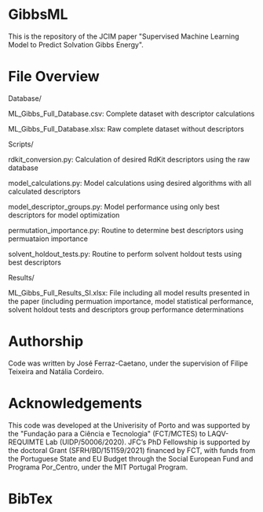 # GibbsML

This is the repository of the JCIM paper "Supervised Machine Learning Model to Predict Solvation Gibbs Energy".


# File Overview

Database/

ML_Gibbs_Full_Database.csv: Complete dataset with descriptor calculations

ML_Gibbs_Full_Database.xlsx: Raw complete dataset without descriptors


Scripts/

rdkit_conversion.py: Calculation of desired RdKit descriptors using the raw database

model_calculations.py: Model calculations using desired algorithms with all calculated descriptors

model_descriptor_groups.py: Model performance using only best descriptors for model optimization

permutation_importance.py: Routine to determine best descriptors using permuataion importance

solvent_holdout_tests.py: Routine to perform solvent holdout tests using best descriptors



Results/

ML_Gibbs_Full_Results_SI.xlsx: File including all model results presented in the paper (including permuation importance, model statistical performance, solvent holdout tests and descriptors group performance determinations

# Authorship
Code was written by José Ferraz-Caetano, under the supervision of Filipe Teixeira and Natália Cordeiro.

# Acknowledgements
This code was developed at the Univerisity of Porto and was supported by the "Fundação para a Ciência e Tecnologia" (FCT/MCTES) to LAQV-REQUIMTE Lab (UIDP/50006/2020). JFC’s PhD Fellowship is supported by the doctoral Grant (SFRH/BD/151159/2021) financed by FCT, with funds from the Portuguese State and EU Budget through the Social European Fund and Programa Por_Centro, under the MIT Portugal Program.

# BibTex
